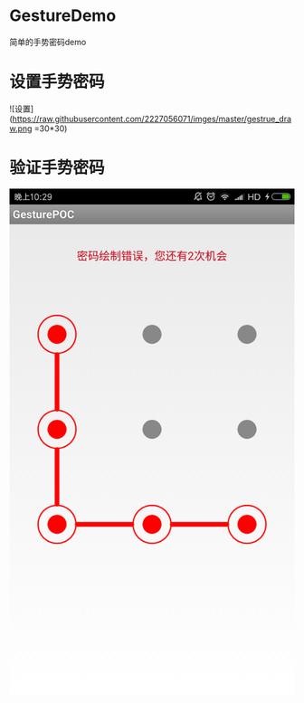 # GestureDemo
简单的手势密码demo
# 设置手势密码
![设置](https://raw.githubusercontent.com/2227056071/imges/master/gestrue_draw.png =30*30)
# 验证手势密码
![验证](https://raw.githubusercontent.com/2227056071/imges/master/gesture_error.png)
